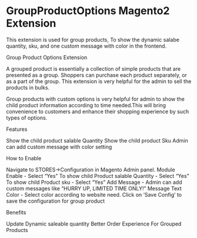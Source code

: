 # GroupProductOptions Magento2 Extension
This extension is used for group products, To show the  dynamic salabe quantity, sku, and one custom message  with color in the frontend. 

Group Product Options Extension

A grouped product is essentially a collection of simple products that are presented as a group. Shoppers can purchase each product separately, or as a part of the group. This extension is very helpful for the admin to sell the products  in bulks.

Group products with custom options is very helpful for admin to show the child product information according to time needed.This will bring convenience to customers and enhance their shopping experience by such types of options.

Features

Show the child product salable Quantity
Show the child product Sku
Admin can add custom message with color setting

How to Enable 

Navigate to STORES->Configuration in Magento Admin panel.
Module Enable - Select “Yes” 
To show child Product salable Quantity - Select “Yes”
To show child Product sku - Select “Yes”
Add Message - Admin can add custom messages like “HURRY UP, LIMITED TIME ONLY!”
Message Text Color - Select color according to website need.
Click on ‘Save Config’ to save the configuration for group product

Benefits 

Update Dynamic saleable quantity
Better Order Experience For Grouped Products
